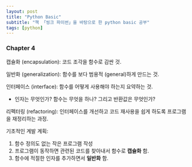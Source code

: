 ```yaml
---
layout: post
title: "Python Basic"
subtitle: "책 「씽크 파이썬」을 바탕으로 한 python basic 공부"
tags: [python]
---
```




### Chapter 4

캡슐화 (encapsulation): 코드 조각을 함수로 감싼 것.

일반화 (generalization): 함수를 보다 범용적 (general)하게 만드는 것.

인터페이스 (interface): 함수를 어떻게 사용해야 하는지 요약하는 것. 
* 인자는 무엇인가? 함수는 무엇을 하나? 그리고 반환값은 무엇인가?

리펙터링 (refactoring): 인터페이스를 개선하고 코드 재사용을 쉽게 하도록 프로그램을 재정리하는 과정.

기초적인 계발 계획: 
1. 함수 정의도 없는 작은 프로그램 작성
2. 프로그램이 동작하면 관련된 코드를 찾아내서 함수로 **캡슐화** 함.
3. 함수에 적절한 인자를 추가하면서 **일반화** 함.

